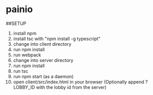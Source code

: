 # painio
##SETUP
1. install npm
2. install tsc with "npm install -g typescript"
3. change into client directory
4. run npm install
5. run webpack
6. change into server directory
7. run npm install
8. run tsc
9. run npm start (as a daemon)
10. open client/src/index.html in your browser (Optionally append ?LOBBY_ID with the lobby id from the server)